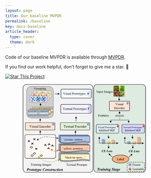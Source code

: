 ```yaml
---
layout: page
title: Our baseline MVPDR
permalink: /baseline
key: docs-baseline
article_header:
  type: cover
  theme: dark
---
```







Code of our baseline MVPDR is available through [MVPDR](https://github.com/tqwei05/MVPDR).

If you find our work helpful, don't forget to give me a star. :star2:

[![Star This Project](https://img.shields.io/github/stars/tqwei05/MVPDR.svg?label=Stars&style=social)](https://github.com/tqwei05/MVPDR/)
<div align="center">
  <img width=400 src="baseline.png"/>
</div>
